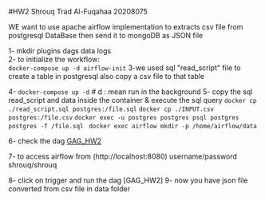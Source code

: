 #HW2 Shrouq Trad Al-Fuqahaa 20208075  

WE want to use apache airflow implementation to extracts csv file from postgresql DataBase 
then send it to mongoDB as JSON file 

1- mkdir plugins dags data logs  
2- to initialize the workflow:  
`docker-compose up -d airflow-init`
3-we used sql "read_script" file to create a table in postgresql also copy a csv file to that table

4- `docker-compose up -d` # d : mean run in the background 
5- copy the sql read_script and data inside the container & execute the sql query
`docker cp ./read_script.sql postgres:/file.sql`
`docker cp ./INPUT.csv postgres:/file.csv`
`docker exec -u postgres postgres psql postgres postgres -f /file.sql `
`docker exec airflow mkdir -p /home/airflow/data`

6- check the dag [GAG_HW2](./dags/dag.py)

7- to access  airflow from (http://localhost:8080)
username/password shrouq/shrouq

8- click on trigger and run the dag [GAG_HW2]
9- now you have json file converted from csv file in data folder   
